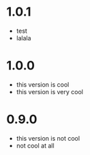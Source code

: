
# 1.0.1
- test
- lalala

# 1.0.0
- this version is cool
- this version is very cool

# 0.9.0
- this version is not cool
- not cool at all
